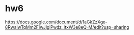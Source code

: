 # hw6
https://docs.google.com/document/d/1aGkZzXgo-8RwaiwTqMm2FIwJIgiPwdz_ItxW3e8eQ-M/edit?usp=sharing 
